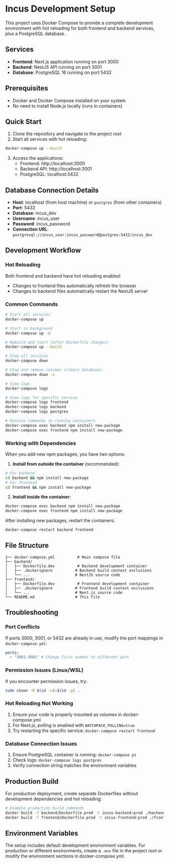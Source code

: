 # Incus Development Setup

This project uses Docker Compose to provide a complete development environment with hot reloading for both frontend and backend services, plus a PostgreSQL database.

## Services

- **Frontend**: Next.js application running on port 3000
- **Backend**: NestJS API running on port 3001
- **Database**: PostgreSQL 16 running on port 5432

## Prerequisites

- Docker and Docker Compose installed on your system
- No need to install Node.js locally (runs in containers)

## Quick Start

1. Clone the repository and navigate to the project root
2. Start all services with hot reloading:

```bash
docker-compose up --build
```

3. Access the applications:
   - Frontend: http://localhost:3000
   - Backend API: http://localhost:3001
   - PostgreSQL: localhost:5432

## Database Connection Details

- **Host**: localhost (from host machine) or `postgres` (from other containers)
- **Port**: 5432
- **Database**: incus_dev
- **Username**: incus_user
- **Password**: incus_password
- **Connection URL**: `postgresql://incus_user:incus_password@postgres:5432/incus_dev`

## Development Workflow

### Hot Reloading

Both frontend and backend have hot reloading enabled:

- Changes to frontend files automatically refresh the browser
- Changes to backend files automatically restart the NestJS server

### Common Commands

```bash
# Start all services
docker-compose up

# Start in background
docker-compose up -d

# Rebuild and start (after Dockerfile changes)
docker-compose up --build

# Stop all services
docker-compose down

# Stop and remove volumes (clears database)
docker-compose down -v

# View logs
docker-compose logs

# View logs for specific service
docker-compose logs frontend
docker-compose logs backend
docker-compose logs postgres

# Execute commands in running containers
docker-compose exec backend npm install new-package
docker-compose exec frontend npm install new-package
```

### Working with Dependencies

When you add new npm packages, you have two options:

1. **Install from outside the container** (recommended):

```bash
# For backend
cd backend && npm install new-package
# For frontend
cd frontend && npm install new-package
```

2. **Install inside the container**:

```bash
docker-compose exec backend npm install new-package
docker-compose exec frontend npm install new-package
```

After installing new packages, restart the containers:

```bash
docker-compose restart backend frontend
```

## File Structure

```
├── docker-compose.yml          # Main compose file
├── backend/
│   ├── Dockerfile.dev          # Backend development container
│   ├── .dockerignore          # Backend build context exclusions
│   └── ...                    # NestJS source code
├── frontend/
│   ├── Dockerfile.dev          # Frontend development container
│   ├── .dockerignore          # Frontend build context exclusions
│   └── ...                    # Next.js source code
└── README.md                  # This file
```

## Troubleshooting

### Port Conflicts

If ports 3000, 3001, or 5432 are already in use, modify the port mappings in `docker-compose.yml`:

```yaml
ports:
  - "3001:3001" # Change first number to different port
```

### Permission Issues (Linux/WSL)

If you encounter permission issues, try:

```bash
sudo chown -R $(id -u):$(id -g) .
```

### Hot Reloading Not Working

1. Ensure your code is properly mounted as volumes in docker-compose.yml
2. For Next.js, polling is enabled with `WATCHPACK_POLLING=true`
3. Try restarting the specific service: `docker-compose restart frontend`

### Database Connection Issues

1. Ensure PostgreSQL container is running: `docker-compose ps`
2. Check logs: `docker-compose logs postgres`
3. Verify connection string matches the environment variables

## Production Build

For production deployment, create separate Dockerfiles without development dependencies and hot reloading:

```bash
# Example production build commands
docker build -f backend/Dockerfile.prod -t incus-backend:prod ./backend
docker build -f frontend/Dockerfile.prod -t incus-frontend:prod ./frontend
```

## Environment Variables

The setup includes default development environment variables. For production or different environments, create a `.env` file in the project root or modify the environment sections in docker-compose.yml.
